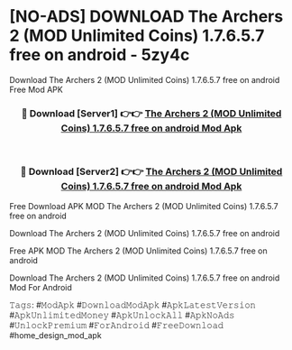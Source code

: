 # [NO-ADS] DOWNLOAD The Archers 2 (MOD Unlimited Coins) 1.7.6.5.7 free on android - 5zy4c
Download The Archers 2 (MOD Unlimited Coins) 1.7.6.5.7 free on android Free Mod APK

<div align="center">
<h3>🔴 Download [Server1] 👉👉 <a href="https://apk-comot.site?title=The_Archers_2_(MOD_Unlimited_Coins)_1.7.6.5.7_free_on_android">The Archers 2 (MOD Unlimited Coins) 1.7.6.5.7 free on android Mod Apk</a></h3><br>

<h3>🔴 Download [Server2] 👉👉 <a href="https://apk-comot.site?title=The_Archers_2_(MOD_Unlimited_Coins)_1.7.6.5.7_free_on_android">The Archers 2 (MOD Unlimited Coins) 1.7.6.5.7 free on android Mod Apk</a></h3>
</div>


Free Download APK MOD The Archers 2 (MOD Unlimited Coins) 1.7.6.5.7 free on android

Download The Archers 2 (MOD Unlimited Coins) 1.7.6.5.7 free on android 

Free APK MOD The Archers 2 (MOD Unlimited Coins) 1.7.6.5.7 free on android 

Download The Archers 2 (MOD Unlimited Coins) 1.7.6.5.7 free on android Mod For Android

𝚃𝚊𝚐𝚜: #𝙼𝚘𝚍𝙰𝚙𝚔 #𝙳𝚘𝚠𝚗𝚕𝚘𝚊𝚍𝙼𝚘𝚍𝙰𝚙𝚔 #𝙰𝚙𝚔𝙻𝚊𝚝𝚎𝚜𝚝𝚅𝚎𝚛𝚜𝚒𝚘𝚗 #𝙰𝚙𝚔𝚄𝚗𝚕𝚒𝚖𝚒𝚝𝚎𝚍𝙼𝚘𝚗𝚎𝚢 #𝙰𝚙𝚔𝚄𝚗𝚕𝚘𝚌𝚔𝙰𝚕𝚕 #𝙰𝚙𝚔𝙽𝚘𝙰𝚍𝚜 #𝚄𝚗𝚕𝚘𝚌𝚔𝙿𝚛𝚎𝚖𝚒𝚞𝚖 #𝙵𝚘𝚛𝙰𝚗𝚍𝚛𝚘𝚒𝚍 #𝙵𝚛𝚎𝚎𝙳𝚘𝚠𝚗𝚕𝚘𝚊𝚍 #home_design_mod_apk